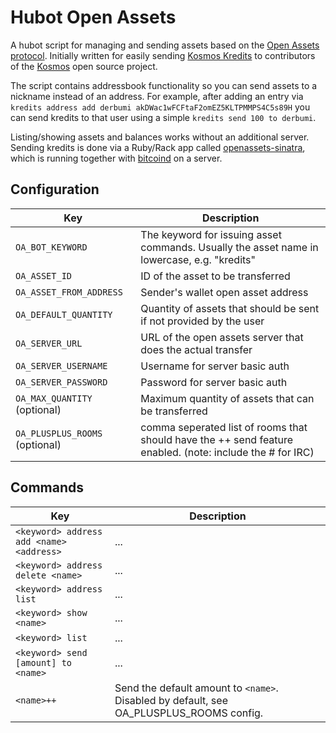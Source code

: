 # Hubot Open Assets

A hubot script for managing and sending assets based on the [Open Assets protocol](https://github.com/OpenAssets/open-assets-protocol).
Initially written for easily sending [Kosmos Kredits](https://www.coinprism.info/asset/AbDn6L2AUGnDreUuNkGFEqcxnsoUP4HCjm)
to contributors of the [Kosmos](https://kosmos.org) open source project.

The script contains addressbook functionality so you can send assets to a
nickname instead of an address. For example, after adding an entry via `kredits
address add derbumi akDWac1wFCFtaF2omEZ5KLTPMMPS4C5s89H` you can send
kredits to that user using a simple `kredits send 100 to derbumi`.

Listing/showing assets and balances works without an additional server. Sending
kredits is done via a Ruby/Rack app called
[openassets-sinatra](https://github.com/67P/openassets-sinatra), which is
running together with [bitcoind](https://github.com/bitcoin/bitcoin) on a server.

## Configuration

| Key | Description |
| --- | ----------- |
| `OA_BOT_KEYWORD` | The keyword for issuing asset commands. Usually the asset name in lowercase, e.g. "kredits" |
| `OA_ASSET_ID` | ID of the asset to be transferred |
| `OA_ASSET_FROM_ADDRESS` | Sender's wallet open asset address |
| `OA_DEFAULT_QUANTITY` | Quantity of assets that should be sent if not provided by the user |
| `OA_SERVER_URL` | URL of the open assets server that does the actual transfer |
| `OA_SERVER_USERNAME` | Username for server basic auth |
| `OA_SERVER_PASSWORD` | Password for server basic auth |
| `OA_MAX_QUANTITY` (optional) | Maximum quantity of assets that can be transferred |
| `OA_PLUSPLUS_ROOMS` (optional) | comma seperated list of rooms that should have the ++ send feature enabled. (note: include the # for IRC) |

## Commands

| Key | Description |
| --- | ----------- |
| `<keyword> address add <name> <address>` | ... |
| `<keyword> address delete <name>` | ... |
| `<keyword> address list` | ... |
| `<keyword> show <name>` | ... |
| `<keyword> list` | ... |
| `<keyword> send [amount] to <name>` | ... |
| `<name>++` | Send the default amount to `<name>`. Disabled by default, see OA_PLUSPLUS_ROOMS config. |
